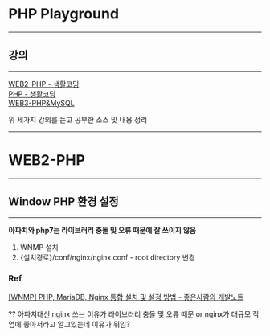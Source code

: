 # PHP Playground
---

## 강의
---

[WEB2-PHP - 생활코딩](https://www.youtube.com/watch?v=Qh_6JheU_gY&list=PLuHgQVnccGMAMMNByX8Bf1BkVrShBhj1I)  
[PHP - 생활코딩](https://www.youtube.com/watch?v=dy9yQIx38u8&list=PLuHgQVnccGMDzq8zAwEY5lvwDWXWTZjB6)  
[WEB3-PHP&MySQL](https://www.youtube.com/watch?v=NChP-7KMQ_U&list=PLuHgQVnccGMA5836CvWfieEQy0T0ov6Jh)  

위 세가지 강의를 듣고 공부한 소스 및 내용 정리

---

# WEB2-PHP
---

## Window PHP 환경 설정
---

**아파치와 php7는 라이브러리 충돌 및 오류 때문에 잘 쓰이지 않음**

1. WNMP 설치
2. {설치경로}/conf/nginx/nginx.conf - root directory 변경

### Ref
[\[WNMP\] PHP, MariaDB, Nginx 통합 설치 및 설정 방법 - 좋은사람의 개발노트](https://niceman.tistory.com/135)


?? 아파치대신 nginx 쓰는 이유가 라이브러리 충돌 및 오류 때문 or nginx가 대규모 작업에 좋아서라고 알고있는데 이유가 뭐임?

